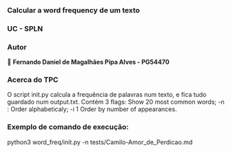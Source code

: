 ### Calcular a word frequency de um texto

### UC - SPLN

### Autor

👤 **Fernando Daniel de Magalhães Pipa Alves - PG54470**

### Acerca do TPC

O script init.py calcula a frequência de palavras num texto, e fica tudo guardado num output.txt.
Contém 3 flags: Show 20 most common words; -n : Order alphabeticaly; -i 1 Order by number of appearances.

### Exemplo de comando de execução:

python3 word_freq/init.py -n tests/Camilo-Amor_de_Perdicao.md